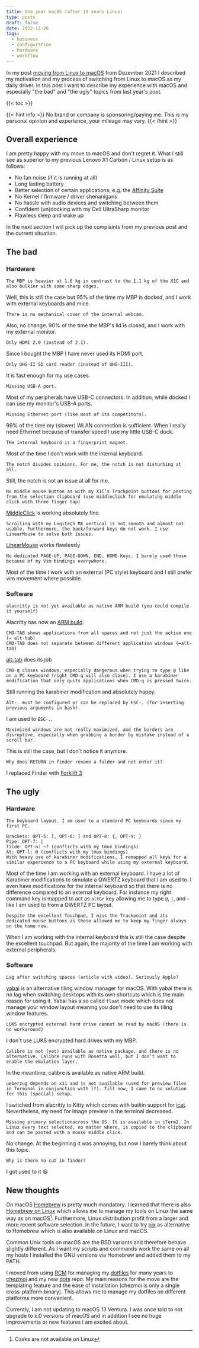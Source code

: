 ```yaml
---
title: One year macOS (after 10 years Linux)
type: posts
draft: false
date: 2022-11-26
tags:
  - business
  - configuration
  - hardware
  - workflow
---
```


In my post [moving from Linux to macOS](/blog/moving-to-macOS/) from Dezember 2021 I described my motivation and my process of switching from Linux to macOS as my daily driver. In this post I want to describe my experience with macOS and especially "the bad" and "the ugly" topics from last year's post.

<!--more-->

{{< toc >}}

{{< hint info >}}
No brand or company is sponsoring/paying me. This is my personal opinion and experience, your mileage may vary.
{{< /hint >}}

## Overall experience

I am pretty happy with my move to macOS and don't regret it. What I still see as superior to my previous Lenovo X1 Carbon / Linux setup is as follows:

- No fan noise (if it is running at all)
- Long lasting battery
- Better selection of certain applications, e.g. the [Affinity Suite](https://affinity.serif.com/en-gb/)
- No Kernel / firmware / driver shenanigans
- No hassle with audio devices and switching between them
- Confident (un)docking with my Dell UltraSharp monitor
- Flawless sleep and wake up

In the next section I will pick up the complaints from my previous post and the current situation.

## The bad

### Hardware

    The MBP is heavier at 1.6 kg in contrast to the 1.1 kg of the X1C and also bulkier with some sharp edges.

Well, this is still the case but 95% of the time my MBP is docked, and I work with external keyboards and mice.

    There is no mechanical cover of the internal webcam.

Also, no change. 90% of the time the MBP's lid is closed, and I work with my external monitor.

    Only HDMI 2.0 (instead of 2.1).

Since I bought the MBP I have never used its HDMI port.

    Only UHS-II SD card reader (instead of UHS-III).

It is fast enough for my use cases.

    Missing USB-A port.

Most of my peripherals have USB-C connectors. In addition, while docked I can use my monitor's USB-A ports.

    Missing Ethernet port (like most of its competitors).

99% of the time my (slower) WLAN connection is sufficient. When I really need Ethernet because of transfer speed I use my little USB-C dock.

    THe internal keyboard is a fingerprint magnet.

Most of the time I don't work with the internal keyboard.

    The notch divides opinions. For me, the notch is not disturbing at all.

Still, the notch is not an issue at all for me.

    No middle mouse button as with my X1C’s Trackpoint buttons for pasting from the selection clipboard (use middleclick for emulating middle click with three finger tap)

[MiddleClick](https://middleclick.app/) is working absolutely fine.

    Scrolling with my Logitech MX vertical is not smooth and almost not usable. Furthermore, the back/forward keys do not work. I use LinearMouse to solve both issues.

[LinearMouse](https://github.com/linearmouse/linearmouse) works flawlessly

    No dedicated PAGE-UP, PAGE-DOWN, END, HOME Keys. I barely used those because of my Vim bindings everywhere.

Most of the time I work with an external (PC style) keyboard and I still prefer vim movement where possible.

### Software

    alacritty is not yet available as native ARM build (you could compile it yourself)

Alacritty has now an [ARM build](https://github.com/alacritty/alacritty/pull/4727).

    CMD-TAB shows applications from all spaces and not just the active one (➡️ alt-tab)
    CMD-TAB does not separate between different application windows (➡️alt-tab)

[alt-tab](https://alt-tab-macos.netlify.app/) does its job

    CMD-q closes windows, especially dangerous when trying to type @ like on a PC keyboard (right CMD-q will also close). I use a karabiner modification that only quits applications when CMD-q is pressed twice.

Still running the karabiner modification and absolutely happy.

    Alt-. must be configured or can be replaced by ESC-. (for inserting previous arguments in bash).

I am used to `ESC-.`.

    Maximized windows are not really maximized, and the borders are disruptive, especially when grabbing a border by mistake instead of a scroll bar.

This is still the case, but I don't notice it anymore.

    Why does RETURN in finder rename a folder and not enter it?

I replaced Finder with [Forklift 3](https://binarynights.com/)

## The ugly

### Hardware

    The keyboard layout. I am used to a standard PC keyboards since my first PC.

    Brackets: OPT-5: [, OPT-6: ] and OPT-8: {, OPT-9: }
    Pipe: OPT-7: |
    Tilde: OPT-n: ~? (conflicts with my tmux bindings)
    At: OPT-l: @ (conflicts with my tmux bindings)
    With heavy use of karabiner modifications, I remapped all keys for a similar experience to a PC keyboard while using my external keyboard.

Most of the time I am working with an external keyboard. I have a lot of Karabiner modifications to simulate a QWERTZ keyboard that I am used to. I even have modifications for the internal keyboard so that there is no difference compared to an external keyboard. For instance my right command key is mapped to act as `altGr` key allowing me to type `@`, `|`, and `~` like I am used to from a QWERTZ PC layout.

    Despite the excellent Touchpad, I miss the Trackpoint and its dedicated mouse buttons as those allowed me to keep my finger always on the home row.

When I am working with the internal keyboard this is still the case despite the excellent touchpad. But again, the majority of the time I am working with external peripherals.

### Software

    Lag after switching spaces (article with video). Seriously Apple?

[yabai](https://github.com/koekeishiya/yabai) is an alternative tiling window manager for macOS. With yabai there is no lag when switching desktops with its own shortcuts which is the main reason for using it. Yabai has a so called `float` mode which does not manage your window layout meaning you don't need to use its tiling window features.

    LUKS encrypted external hard drive cannot be read by macOS (there is no workaround)

I don't use LUKS encrypted hard drives with my MBP.

    Calibre is not (yet) available as native package, and there is no alternative. Calibre runs with Rosetta well, but I don’t want to enable the emulation layer.

In the meantime, calibre is available as native ARM build.

    ueberzug depends on x11 and is not available (used for preview files in Terminal in conjunction with lf). Till now, I came to no solution for this (special) setup.

I switched from alacritty to Kitty which comes with builtin support for [icat](https://sw.kovidgoyal.net/kitty/kittens/icat/). Nevertheless, my need for image preview in the terminal decreased.

    Missing primary selectionacross the OS. It is available in iTerm2. In Linux every text selected, no matter where, is copied to the clipboard and can be pasted with a mouse middle click.

No change. At the beginning it was annoying, but now I barely think about this topic.

    Why is there no cut in finder?

I got used to it 😆

## New thoughts

On macOS [Homebrew](https://brew.sh/) is pretty much mandatory. I learned that there is also [Homebrew on Linux](https://docs.brew.sh/Homebrew-on-Linux) which allows me to manage my tools on Linux the same way as on macOS[^1]. Furthermore, Linux distribution profit from a larger and more recent software selection. In the future, I want to try [nix](https://github.com/NixOS/nix) as alternative to Homebrew which is also available on Linux and macOS.

Common Unix tools on macOS are the BSD variants and therefore behave slightly different. As I want my scripts and commands work the same on all my hosts I installed the GNU versions via Homebrew and added them to my PATH.

I moved from using [RCM](https://github.com/thoughtbot/rcm) for managing my [dotfiles](https://github.com/Allaman/dotfiles) for many years to [chezmoi](https://www.chezmoi.io/) and my new [dots](https://github.com/Allaman/dots) repo. My main reasons for the move are the templating feature and the ease of installation (chezmoi is only a single cross-platform binary). This allows me to manage my dotfiles on different platforms more convenient.

Currently, I am not updating to macOS 13 Ventura. I was once told to not upgrade to x.0 versions of macOS and in addition I see no huge improvements or new features I am excited about.

[^1]: Casks are not available on Linux
